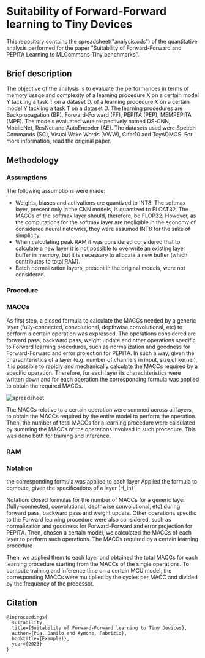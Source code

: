 # Suitability of Forward-Forward learning to Tiny Devices
This repository contains the spreadsheet("analysis.ods") of the quantitative analysis performed for the paper "Suitability of Forward-Forward and PEPITA Learning to MLCommons-Tiny benchmarks". 


## Brief description
The objective of the analysis is to evaluate the performances in terms of memory usage and complexity of a learning procedure X on a certain model Y tackling a task T on a dataset D. of a learning procedure X on a certain model Y tackling a task T on a dataset D. The learning procedures are Backpropagation (BP), Forward-Forward (FF), PEPITA (PEP), MEMPEPITA (MPE). The models evaluated were respectively named DS-CNN, MobileNet, ResNet and AutoEncoder (AE). The datasets used were Speech Commands (SC), Visual Wake Words (VWW), Cifar10 and ToyADMOS. For more information, read the original paper.

## Methodology
### Assumptions
The following assumptions were made: 
- Weights, biases and activations are quantized to INT8. The softmax layer, present only in the CNN models, is quantized to FLOAT32. The MACCs of the softmax layer should, therefore, be FLOP32. However, as the computations for the softmax layer are negligible in the economy of considered neural netowrks, they were assumed INT8 for the sake of simplicity. 
- When calculating peak RAM it was considered considered that to calculate a new layer it is not possible to overwrite an existing layer buffer in memory, but it is necessary to allocate a new buffer (which contributes to total RAM).
- Batch normalization layers, present in the original models, were not considered.

### Procedure
### MACCs
As first step, a closed formula to calculate the MACCs needed by a generic layer (fully-connected, convolutional, depthwise convolutional, etc) to perform a certain operation was expressed. The operations considered are forward pass, backward pass, weight update and other operations specific to Forward learning procedures, such as normalization and goodness for Forward-Forward and error projection for PEPITA. In such a way, given the charachteristics of a layer (e.g. number of channels in input, size of kernel), it is possible to rapidly and mechanically calculate the MACCs required by a specific operation. Therefore, for each layer its charachteristics were written down and for each operation the corresponding formula was applied to obtain the required MACCs.

![spreadsheet](assets/figures/spreadsheet_example.png)

The MACCs relative to a certain operation were summed across all layers, to obtain the MACCs required by the entire model to perform the operation. Then, the number of total MACCs for a learning procedure were calculated by summing the MACCs of the operations involved in such procedure. This was done both for training and inference.

### RAM




### Notation

the corresponding formula was applied to each layer
Applied the formula to compute, given the specifications of a layer (H_in)

Notation:
closed formulas for the number of MACCs for a generic layer (fully-connected, convolutional, depthwise convolutional, etc) during forward pass, backward pass and weight update. Other operations specific to the Forward learning procedure were also considered, such as normalization and goodness for Forward-Forward and error projection for PEPITA. Then, chosen a certain model, we calculated the MACCs of each layer to perform such operations. The MACCs required by a certain learning procedure 


Then, we applied them to each layer and obtained the total MACCs for each learning procedure starting from the MACCs of the single operations.
To compute training and inference time on a certain MCU model, the corresponding MACCs were multiplied by the cycles per MACC and divided by the frequency of the processor.


## Citation
```
@inproceedings{
  suitability,
  title={Suitability of Forward-Forward learning to Tiny Devices},
  author={Pua, Danilo and Aymone, Fabrizio},
  booktitle={Example)},
  year={2023}
} 
```

